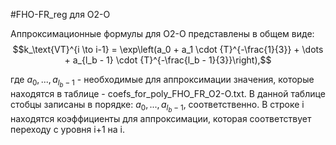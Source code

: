 #FHO-FR_reg для O2-O

Аппроксимационные формулы для O2-O представлены в общем виде:
$$k_\text{VT}^{i \to i-1} = \exp\left(a_0 + a_1 \cdot {T}^{-\frac{1}{3}} + \dots + a_{l_b - 1} \cdot {T}^{-\frac{l_b - 1}{3}}\right),$$

где $a_0, ..., a_{l_b - 1}$ - необходимые для аппроксимации значения, которые находятся в таблице - coefs_for_poly_FHO_FR_O2-O.txt. В данной таблице стобцы записаны в порядке: $a_0, ..., a_{l_b - 1}$, соответственно. В строке i находятся коэффициенты для аппроксимации, которая соответствует переходу с уровня i+1 на i.

